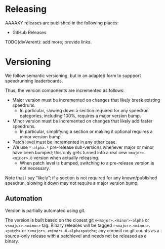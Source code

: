 # Releasing

AAAAXY releases are published in the following places:

  - GitHub Releases

TODO(divVerent): add more; provide links.

# Versioning

We follow semantic versioning, but in an adapted form to suppport
speedrunning leaderboards.

Thus, the version components are incremented as follows:

  - Major version must be incremented on changes that likely break
    existing speedruns.
      - In particular, slowing down a section required for any speedrun
        categories, including 100%, requires a major version bump.
  - Minor version must be incremented on changes that likely add faster
    speedruns.
      - In particular, simplifying a section or making it optional
        requires a minor version bump.
  - Patch level must be incremented in any other case.
  - We use `*-alpha.*` pre-release sub-versions whenever major or minor
    have been bumped; this only gets turned into a real new
    `<major>.<minor>.0` version when actually releasing.
      - When patch level is bumped, switching to a pre-release version
        is not necessary.

Note that I say &ldquo;likely&rdquo;; if a section is not required for
any known/published speedrun, slowing it down may not require a major
version bump.

## Automation

Version is partially automated using git.

The version is built based on the closest git `v<major>.<minor>-alpha`
or `v<major>.<minor>` tag. Binary releases will be tagged
`r<major>.<minor>.<patch>` or `r<major>.<minor>.0-alpha<patch>`; any
commit on git counts as a source-only release with a patchlevel and
needs not be released as a binary.
